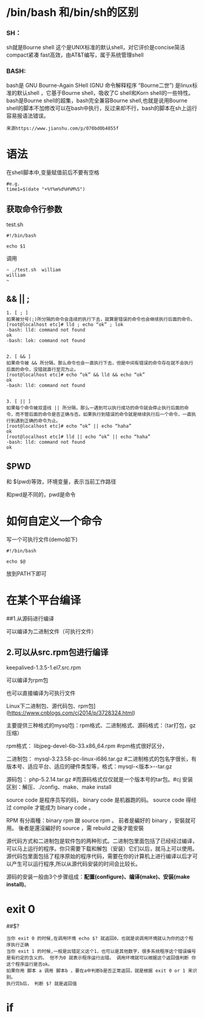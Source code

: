 # /bin/bash 和/bin/sh的区别

### SH：

sh就是Bourne shell
 这个是UNIX标准的默认shell，对它评价是concise简洁 compact紧凑  fast高效，由AT&T编写，属于系统管理shell

### BASH:

bash是 GNU Bourne-Again SHell  (GNU 命令解释程序 “Bourne二世”)
 是linux标准的默认shell ，它基于Bourne shell，吸收了C shell和Korn shell的一些特性。bash是Bourne shell的超集，bash完全兼容Bourne shell,也就是说用Bourne shell的脚本不加修改可以在bash中执行，反过来却不行，bash的脚本在sh上运行容易报语法错误。

```
来源https://www.jianshu.com/p/070bd0b4855f
```

# 语法

在shell脚本中,变量赋值前后不要有空格

```shell
#e.g.
time1=$(date "+%Y%m%d%H%M%S")
```

## 获取命令行参数

test.sh

```shell
#!/bin/bash

echo $1
```

调用

```
~ ./test.sh  william
william
~ 
```

## &&   ||   ;

```
1. [ ; ] 
如果被分号(;)所分隔的命令会连续的执行下去，就算是错误的命令也会继续执行后面的命令。 
[root@localhost etc]# lld ; echo “ok” ; lok 
-bash: lld: command not found 
ok 
-bash: lok: command not found


2. [ && ] 
如果命令被 && 所分隔，那么命令也会一直执行下去，但是中间有错误的命令存在就不会执行后面的命令，没错就直行至完为止。 
[root@localhost etc]# echo “ok” && lld && echo “ok” 
ok 
-bash: lld: command not found


3. [ || ] 
如果每个命令被双竖线 || 所分隔，那么一遇到可以执行成功的命令就会停止执行后面的命令，而不管后面的命令是否正确与否。如果执行到错误的命令就是继续执行后一个命令，一直执行到遇到正确的命令为止。 
[root@localhost etc]# echo “ok” || echo “haha” 
ok 
[root@localhost etc]# lld || echo “ok” || echo “haha” 
-bash: lld: command not found 
ok
```

## \$PWD

和 $(pwd)等效，环境变量，表示当前工作路径

和pwd是不同的，pwd是命令



# 如何自定义一个命令

写一个可执行文件(demo如下)

```shell
#!/bin/bash

echo $@
```

放到PATH下即可



# 在某个平台编译

##1.从源码进行编译

可以编译为二进制文件（可执行文件）



## 2.可以从src.rpm包进行编译

keepalived-1.3.5-1.el7.src.rpm 

可以编译为rpm包

也可以直接编译为可执行文件



Linux下二进制包、源代码包、rpm包](https://www.cnblogs.com/cj2014/p/3728324.html)

主要提供三种格式的mysql包：rpm格式、二进制格式、源码格式：（tar打包，gz压缩）

rpm格式： libjpeg-devel-6b-33.x86_64.rpm    #rpm格式很好区分，

二进制包： mysql-3.23.58-pc-linux-i686.tar.gz  #二进制格式的包名字很长，有版本号、适应平台、适应的硬件类型等，格式：mysql-<版本>-<OS>-tar.gz

源码包：   php-5.2.14.tar.gz               #而源码格式仅仅就是一个版本号的tar包。#cj 安装区别：解压、./config、make、make install

 

source code 是程序员写的码， 
binary code 是机器跑的码。 
source code 得经过 compile 才能成为 binary code 。 

RPM 有分兩種：binary rpm 跟 source rpm 。 
前者是編好的 binary ，安裝就可用。 
後者是還沒編好的 source ，需 rebuild 之後才能安裝

 

源代码方式和二进制包是软件包的两种形式。二进制包里面包括了已经经过编译，可以马上运行的程序。你只需要下载和解包（安装）它们以后，就马上可以使用。源代码包里面包括了程序原始的程序代码，需要在你的计算机上进行编译以后才可以产生可以运行程序,所以从源代码安装的时间会比较长。

 

源码的安装一般由3个步骤组成：**配置(configure)、编译(make)、安装(make install)**。

# exit 0 

##$?  

```
当你 exit 0 的时候,在调用环境 echo $? 就返回0，也就是说调用环境就认为你的这个程序执行正确
当你 exit 1 的时候,一般是出错定义这个1，也可以是其他数字，很多系统程序这个错误编号是有约定的含义的。 但不为0 就表示程序运行出错。 调用环境就可以根据这个返回值判断 你这个程序运行是否ok。
如果你用 脚本 a 调用 脚本b ，要在a中判断b是否正常返回，就是根据 exit 0 or 1 来识别。
执行完b后， 判断 $? 就是返回值
```

# if

